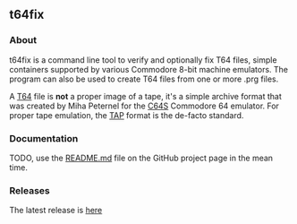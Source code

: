 ## t64fix

### About

t64fix is a command line tool to verify and optionally fix T64 files, simple containers supported by various Commodore 8-bit machine emulators. The program can also be used to create T64 files from one or more .prg files.

A [T64](http://unusedino.de/ec64/technical/formats/t64.html) file is **not** a proper image of a tape, it's a simple archive format that was created by Miha Peternel for the [C64S](http://www.zimmers.net/anonftp/pub/cbm/crossplatform/emulators/msdos/c64s/) Commodore 64 emulator. For proper tape emulation, the [TAP](http://unusedino.de/ec64/technical/formats/tap.html) format is the de-facto standard.


### Documentation

TODO, use the [README.md](https://github.com/Compyx/t64fix/blob/master/README.md) file on the GitHub project page in the mean time.

### Releases

The latest release is [here](https://github.com/Compyx/t64fix/releases/latest/)

